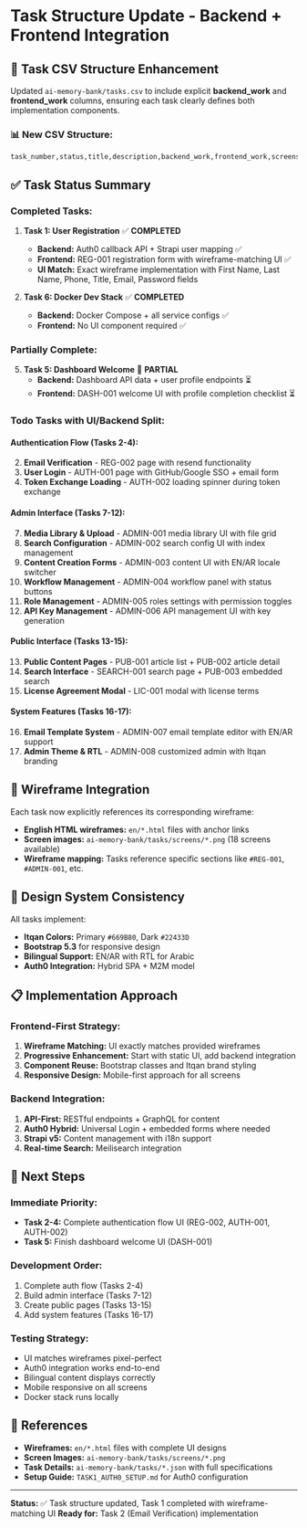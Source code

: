 # Task Structure Update - Backend + Frontend Integration

## 🔄 **Task CSV Structure Enhancement**

Updated `ai-memory-bank/tasks.csv` to include explicit **backend_work** and **frontend_work** columns, ensuring each task clearly defines both implementation components.

### 📊 **New CSV Structure:**
```csv
task_number,status,title,description,backend_work,frontend_work,screens,english_wireframe,full_detail_path
```

## ✅ **Task Status Summary**

### **Completed Tasks:**
1. **Task 1: User Registration** ✅ **COMPLETED**
   - **Backend:** Auth0 callback API + Strapi user mapping ✅
   - **Frontend:** REG-001 registration form with wireframe-matching UI ✅
   - **UI Match:** Exact wireframe implementation with First Name, Last Name, Phone, Title, Email, Password fields

6. **Task 6: Docker Dev Stack** ✅ **COMPLETED** 
   - **Backend:** Docker Compose + all service configs ✅
   - **Frontend:** No UI component required ✅

### **Partially Complete:**
5. **Task 5: Dashboard Welcome** 🔄 **PARTIAL**
   - **Backend:** Dashboard API data + user profile endpoints ⏳
   - **Frontend:** DASH-001 welcome UI with profile completion checklist ⏳

### **Todo Tasks with UI/Backend Split:**

#### **Authentication Flow (Tasks 2-4):**
2. **Email Verification** - REG-002 page with resend functionality
3. **User Login** - AUTH-001 page with GitHub/Google SSO + email form  
4. **Token Exchange Loading** - AUTH-002 loading spinner during token exchange

#### **Admin Interface (Tasks 7-12):**
7. **Media Library & Upload** - ADMIN-001 media library UI with file grid
8. **Search Configuration** - ADMIN-002 search config UI with index management
9. **Content Creation Forms** - ADMIN-003 content UI with EN/AR locale switcher
10. **Workflow Management** - ADMIN-004 workflow panel with status buttons
11. **Role Management** - ADMIN-005 roles settings with permission toggles
12. **API Key Management** - ADMIN-006 API management UI with key generation

#### **Public Interface (Tasks 13-15):**
13. **Public Content Pages** - PUB-001 article list + PUB-002 article detail
14. **Search Interface** - SEARCH-001 search page + PUB-003 embedded search
15. **License Agreement Modal** - LIC-001 modal with license terms

#### **System Features (Tasks 16-17):**
16. **Email Template System** - ADMIN-007 email template editor with EN/AR support
17. **Admin Theme & RTL** - ADMIN-008 customized admin with Itqan branding

## 🎨 **Wireframe Integration**

Each task now explicitly references its corresponding wireframe:
- **English HTML wireframes:** `en/*.html` files with anchor links
- **Screen images:** `ai-memory-bank/tasks/screens/*.png` (18 screens available)
- **Wireframe mapping:** Tasks reference specific sections like `#REG-001`, `#ADMIN-001`, etc.

## 🎯 **Design System Consistency**

All tasks implement:
- **Itqan Colors:** Primary `#669B80`, Dark `#22433D`
- **Bootstrap 5.3** for responsive design
- **Bilingual Support:** EN/AR with RTL for Arabic
- **Auth0 Integration:** Hybrid SPA + M2M model

## 📋 **Implementation Approach**

### **Frontend-First Strategy:**
1. **Wireframe Matching:** UI exactly matches provided wireframes
2. **Progressive Enhancement:** Start with static UI, add backend integration
3. **Component Reuse:** Bootstrap classes and Itqan brand styling
4. **Responsive Design:** Mobile-first approach for all screens

### **Backend Integration:**
1. **API-First:** RESTful endpoints + GraphQL for content
2. **Auth0 Hybrid:** Universal Login + embedded forms where needed
3. **Strapi v5:** Content management with i18n support
4. **Real-time Search:** Meilisearch integration

## 🚀 **Next Steps**

### **Immediate Priority:**
- **Task 2-4:** Complete authentication flow UI (REG-002, AUTH-001, AUTH-002)
- **Task 5:** Finish dashboard welcome UI (DASH-001)

### **Development Order:**
1. Complete auth flow (Tasks 2-4)
2. Build admin interface (Tasks 7-12) 
3. Create public pages (Tasks 13-15)
4. Add system features (Tasks 16-17)

### **Testing Strategy:**
- UI matches wireframes pixel-perfect
- Auth0 integration works end-to-end
- Bilingual content displays correctly
- Mobile responsive on all screens
- Docker stack runs locally

## 📖 **References**

- **Wireframes:** `en/*.html` files with complete UI designs
- **Screen Images:** `ai-memory-bank/tasks/screens/*.png`
- **Task Details:** `ai-memory-bank/tasks/*.json` with full specifications
- **Setup Guide:** `TASK1_AUTH0_SETUP.md` for Auth0 configuration

---

**Status:** ✅ Task structure updated, Task 1 completed with wireframe-matching UI
**Ready for:** Task 2 (Email Verification) implementation
